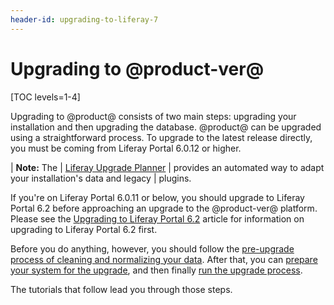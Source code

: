 ```yaml
---
header-id: upgrading-to-liferay-7
---
```


# Upgrading to @product-ver@

[TOC levels=1-4]

Upgrading to @product@ consists of two main steps: upgrading your installation
and then upgrading the database. @product@ can be upgraded using a
straightforward process. To upgrade to the latest release directly, you must be
coming from Liferay Portal 6.0.12 or higher.

| **Note:** The
| [Liferay Upgrade Planner](/docs/7-0/tutorials/-/knowledge_base/t/liferay-upgrade-planner)
| provides an automated way to adapt your installation's data and legacy 
| plugins. 

If you're on Liferay Portal 6.0.11 or below, you should upgrade to Liferay Portal 6.2 before
approaching an upgrade to the @product-ver@ platform. Please see the
[Upgrading to Liferay Portal 6.2](/docs/6-2/deploy/-/knowledge_base/d/upgrading-liferay)
article for information on upgrading to Liferay Portal 6.2 first.

Before you do anything, however, you should follow the
[pre-upgrade process of cleaning and normalizing your data](/docs/7-0/deploy/-/knowledge_base/d/pre-upgrade-speed-up-the-process).
After that, you can
[prepare your system for the upgrade](/docs/7-0/deploy/-/knowledge_base/d/preparing-an-upgrade-to-liferay-7),
and then finally
[run the upgrade process](/docs/7-0/deploy/-/knowledge_base/d/running-the-upgrade-process). 

The tutorials that follow lead you through those steps. 
